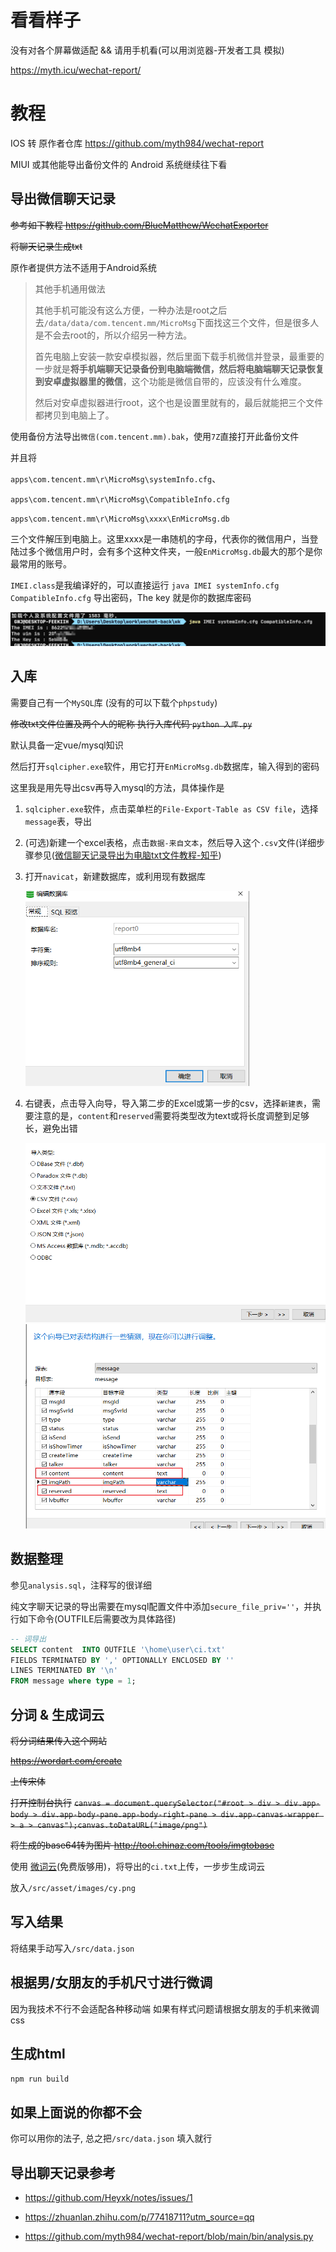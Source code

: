 # 看看样子

  没有对各个屏幕做适配 && 请用手机看(可以用浏览器-开发者工具 模拟)

  https://myth.icu/wechat-report/

# 教程

IOS 转 原作者仓库 https://github.com/myth984/wechat-report

MIUI 或其他能导出备份文件的 Android 系统继续往下看
## 导出微信聊天记录
<del>参考如下教程
https://github.com/BlueMatthew/WechatExporter</del>

<del>将聊天记录生成txt</del>

原作者提供方法不适用于Android系统



> 其他手机通用做法
>
> 其他手机可能没有这么方便，一种办法是root之后去`/data/data/com.tencent.mm/MicroMsg`下面找这三个文件，但是很多人是不会去root的，所以介绍另一种方法。
>
> 首先电脑上安装一款安卓模拟器，然后里面下载手机微信并登录，最重要的一步就是**将手机端聊天记录备份到电脑端微信，然后将电脑端聊天记录恢复到安卓虚拟器里的微信**，这个功能是微信自带的，应该没有什么难度。
>
> 然后对安卓虚拟器进行root，这个也是设置里就有的，最后就能把三个文件都拷贝到电脑上了。

使用备份方法导出`微信(com.tencent.mm).bak`，使用`7Z`直接打开此备份文件

并且将

`apps\com.tencent.mm\r\MicroMsg\systemInfo.cfg`、

`apps\com.tencent.mm\r\MicroMsg\CompatibleInfo.cfg`

`apps\com.tencent.mm\r\MicroMsg\xxxx\EnMicroMsg.db`

三个文件解压到电脑上。这里xxxx是一串随机的字母，代表你的微信用户，当登陆过多个微信用户时，会有多个这种文件夹，一般`EnMicroMsg.db`最大的那个是你最常用的账号。

`IMEI.class`是我编译好的，可以直接运行 `java IMEI systemInfo.cfg CompatibleInfo.cfg` 导出密码，The key 就是你的数据库密码

<img src="img\image-20220101133136333.png" alt="image-20220101133136333" style="zoom:80%;" />



## 入库

需要自己有一个`MySQL`库 (没有的可以下载个`phpstudy`)

<del>修改txt文件位置及两个人的昵称 执行入库代码 `python 入库.py`</del>

默认具备一定vue/mysql知识

然后打开`sqlcipher.exe`软件，用它打开`EnMicroMsg.db`数据库，输入得到的密码

这里我是用先导出csv再导入mysql的方法，具体操作是

1. `sqlcipher.exe`软件，点击菜单栏的`File-Export-Table as CSV file`，选择`message`表，导出

2. (可选)新建一个excel表格，点击`数据-来自文本`，然后导入这个`.csv`文件(详细步骤参见([微信聊天记录导出为电脑txt文件教程-知乎](https://zhuanlan.zhihu.com/p/77418711?utm_source=qq))

3. 打开`navicat`，新建数据库，或利用现有数据库

   <img src="img\image-20220101134150226.png" alt="image-20220101134150226" style="zoom:67%;" />

4. 右键表，点击导入向导，导入第二步的Excel或第一步的csv，选择`新建表`，需要注意的是，`content`和`reserved`需要将类型改为text或将长度调整到足够长，避免出错

   <img src="img\image-20220101134353285.png" alt="image-20220101134353285" style="zoom:67%;" />

   

   <img src="img\image-20220101134927619.png" alt="image-20220101134927619" style="zoom:67%;" />

## 数据整理

参见`analysis.sql`，注释写的很详细

纯文字聊天记录的导出需要在mysql配置文件中添加`secure_file_priv=''`，并执行如下命令(OUTFILE后需要改为具体路径)

```sql
-- 词导出
SELECT content  INTO OUTFILE '\home\user\ci.txt'
FIELDS TERMINATED BY ',' OPTIONALLY ENCLOSED BY ''
LINES TERMINATED BY '\n'
FROM message where type = 1;
```



## 分词 & 生成词云

<del>将分词结果传入这个网站</del>

<del>https://wordart.com/create</del>

<del>上传宋体</del>

<del>打开控制台执行</del>
<del>`canvas = document.querySelector("#root > div > div.app-body > div.app-body-pane.app-body-right-pane > div.app-canvas-wrapper > a > canvas");canvas.toDataURL("image/png")`</del>

<del>将生成的base64转为图片
http://tool.chinaz.com/tools/imgtobase</del>

使用 [微词云](https://www.weiciyun.com/fenci/)(免费版够用)，将导出的`ci.txt`上传，一步步生成词云

放入`/src/asset/images/cy.png`

## 写入结果

将结果手动写入`/src/data.json`

## 根据男/女朋友的手机尺寸进行微调

因为我技术不行不会适配各种移动端 如果有样式问题请根据女朋友的手机来微调css
## 生成html

`npm run build`

## 如果上面说的你都不会

你可以用你的法子, 总之把`/src/data.json` 填入就行



## 导出聊天记录参考

- https://github.com/Heyxk/notes/issues/1

- https://zhuanlan.zhihu.com/p/77418711?utm_source=qq

- https://github.com/myth984/wechat-report/blob/main/bin/analysis.py